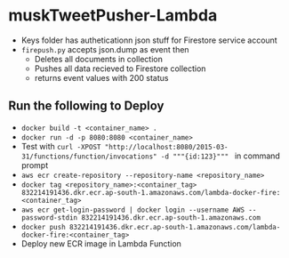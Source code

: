 # muskTweetPusher-Lambda
* Keys folder has autheticationn json stuff for Firestore service account
* `firepush.py` accepts json.dump as event then
    * Deletes all documents in collection
    * Pushes all data recieved to Firestore collection
    * returns event values with 200 status

## Run the following to Deploy
* `docker build -t <container_name> .`
* `docker run -d -p 8080:8080 <container_name>`
* Test with `curl -XPOST "http://localhost:8080/2015-03-31/functions/function/invocations" -d """{id:123}""" ` in command prompt
* `aws ecr create-repository --repository-name <repository_name>`
* `docker tag <repository_name>:<container_tag> 832214191436.dkr.ecr.ap-south-1.amazonaws.com/lambda-docker-fire:<container_tag>`
* `aws ecr get-login-password | docker login --username AWS --password-stdin 832214191436.dkr.ecr.ap-south-1.amazonaws.com`
* `docker push 832214191436.dkr.ecr.ap-south-1.amazonaws.com/lambda-docker-fire:<container_tag>`
* Deploy new ECR image in Lambda Function